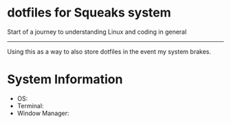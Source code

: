 # dotfiles for Squeaks system
Start of a journey to understanding Linux and coding in general

---
Using this as a way to also store dotfiles in the event my system brakes.
# System Information
- OS:
- Terminal:
- Window Manager:
 
